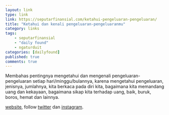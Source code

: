 ```yaml
---
layout: link
type: link
link: https://seputarfinansial.com/ketahui-pengeluaran-pengeluaran/
title: "Ketahui dan kenali pengeluaran-pengeluaranmu"
category: links
tags: 
    - seputarfinansial
    - "daily found"
    - ngaturduit
categories: [dailyfound]
published: true
comments: true
---
```


Membahas pentingnya mengetahui dan mengenali pengeluaran-pengeluaran setiap hari/minggu/bulannya, karena mengetahui pengeluaran, jenisnya, jumlahnya, kita berkaca pada diri kita, bagaimana kita memandang uang dan kekayaan, bagaimana sikap kita terhadap uang, baik, buruk, boros, hemat dan lainnya.

[website](https://seputarfinansial.com/ketahui-pengeluaran-pengeluaran/), follow [twitter](https://twitter.com/SFinansial/) dan [instagram](https://instagram.com/seputarfinansial).